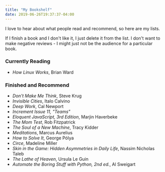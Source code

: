 ```yaml
---
title: "My Bookshelf"
date: 2019-06-26T19:37:37-04:00
---
```


I love to hear about what people read and recommend, so here are my lists.

If I finish a book and I don't like it, I just delete it from the list. I don't
want to make negative reviews - I might just not be the audience for a
particular book.

### Currently Reading

- _How Linux Works_, Brian Ward

### Finished and Recommend

- _Don't Make Me Think_, Steve Krug
- _Invisible Cities_, Italo Calvino
- _Deep Work_, Cal Newport
- _Increment Issue 11, "Teams"_
- _Eloquent JavaScript, 3rd Edition_, Marjin Haverbeke
- _The Mom Test_, Rob Fitzpatrick
- _The Soul of a New Machine_, Tracy Kidder
- _Meditations_, Marcus Aurelius
- _How to Solve It_, George Pólya
- _Circe_, Madeline Miller
- _Skin in the Game: Hidden Asymmetries in Daily Life_, Nassim Nicholas Taleb
- _The Lathe of Heaven_, Ursula Le Guin
- _Automate the Boring Stuff with Python, 2nd ed._, Al Sweigart
